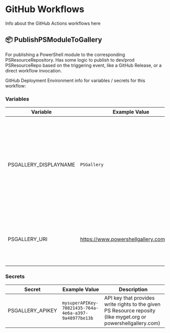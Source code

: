 # GitHub Workflows
Info about the GitHub Actions workflows here

## 📦 PublishPSModuleToGallery
For publishing a PowerShell module to the corresponding PSResourceRepository. Has some logic to publish to dev/prod PSResourceRepo based on the triggering event, like a GitHub Release, or a direct workflow invocation.

GitHub Deployment Environment info for variables / secrets for this workflow:

### Variables

| Variable | Example Value | Description |
| -------- | ------------- | ----------- |
PSGALLERY_DISPLAYNAME | `PSGallery` | Value to use a display name of PSResource Repo that will be temporarily registered in the runner, and to which to publish the PowerShell module
PSGALLERY_URI | https://www.powershellgallery.com/api/v2 | URI of target PS Resource repository to which to publish PowerShell module

### Secrets

| Secret | Example Value | Description |
| ------ | ------------- | ----------- |
PSGALLERY_APIKEY | `mysuperAPIKey-70821435-764a-4e6a-a397-9a48977be13b` | API key that provides write rights to the given PS Resource reposity (like myget.org or powershellgallery.com)